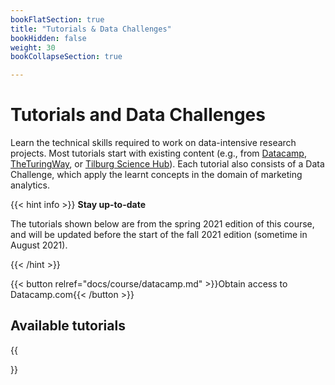 ```yaml
---
bookFlatSection: true
title: "Tutorials & Data Challenges"
bookHidden: false
weight: 30
bookCollapseSection: true

---
```


# Tutorials and Data Challenges

Learn the technical skills required to work on data-intensive research projects. Most tutorials start with existing content (e.g., from [Datacamp](https://datacamp.com), [TheTuringWay](https://the-turing-way.netlify.app/), or [Tilburg Science Hub](https://tilburgsciencehub.com)). Each tutorial also consists of a Data Challenge, which apply the learnt concepts in the domain of marketing analytics.

{{< hint info >}}
__Stay up-to-date__

The tutorials shown below are from the spring 2021 edition of this course, and will be updated before the start of the fall 2021 edition (sometime in August 2021).

{{< /hint >}}

{{< button relref="docs/course/datacamp.md" >}}Obtain access to Datacamp.com{{< /button >}}

## Available tutorials

{{<section>}}
